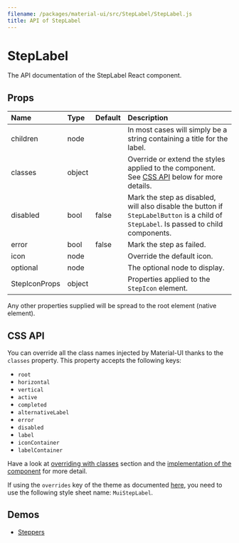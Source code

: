 ```yaml
---
filename: /packages/material-ui/src/StepLabel/StepLabel.js
title: API of StepLabel
---
```


<!--- This documentation is automatically generated, do not try to edit it. -->

# StepLabel

<p class="description">The API documentation of the StepLabel React component.</p>



## Props

| Name | Type | Default | Description |
|:-----|:-----|:--------|:------------|
| <span class="prop-name">children</span> | <span class="prop-type">node |   | In most cases will simply be a string containing a title for the label. |
| <span class="prop-name">classes</span> | <span class="prop-type">object |   | Override or extend the styles applied to the component. See [CSS API](#css-api) below for more details. |
| <span class="prop-name">disabled</span> | <span class="prop-type">bool | <span class="prop-default">false</span> | Mark the step as disabled, will also disable the button if `StepLabelButton` is a child of `StepLabel`. Is passed to child components. |
| <span class="prop-name">error</span> | <span class="prop-type">bool | <span class="prop-default">false</span> | Mark the step as failed. |
| <span class="prop-name">icon</span> | <span class="prop-type">node |   | Override the default icon. |
| <span class="prop-name">optional</span> | <span class="prop-type">node |   | The optional node to display. |
| <span class="prop-name">StepIconProps</span> | <span class="prop-type">object |   | Properties applied to the `StepIcon` element. |

Any other properties supplied will be spread to the root element (native element).

## CSS API

You can override all the class names injected by Material-UI thanks to the `classes` property.
This property accepts the following keys:
- `root`
- `horizontal`
- `vertical`
- `active`
- `completed`
- `alternativeLabel`
- `error`
- `disabled`
- `label`
- `iconContainer`
- `labelContainer`

Have a look at [overriding with classes](/customization/overrides#overriding-with-classes) section
and the [implementation of the component](https://github.com/mui-org/material-ui/tree/master/packages/material-ui/src/StepLabel/StepLabel.js)
for more detail.

If using the `overrides` key of the theme as documented
[here](/customization/themes#customizing-all-instances-of-a-component-type),
you need to use the following style sheet name: `MuiStepLabel`.

## Demos

- [Steppers](/demos/steppers)

